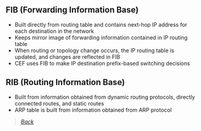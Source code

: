 ## FIB (Forwarding Information Base)  
* Built directly from routing table and contains next-hop IP address for each destination in the network  
* Keeps mirror image of forwarding information contained in IP routing table  
* When routing or topology change occurs, the IP routing table is updated, and changes are reflected in FIB  
* CEF uses FIB to make IP destination prefix-based switching decisions  


## RIB (Routing Information Base)  
* Built from information obtained from dynamic routing protocols, directly connected routes, and static routes  
* ARP table is built from information obtained from ARP protocol  


> [*Back*](https://github.com/network-dluong/CCNP-ENCOR/tree/1.0-Architecture)  
